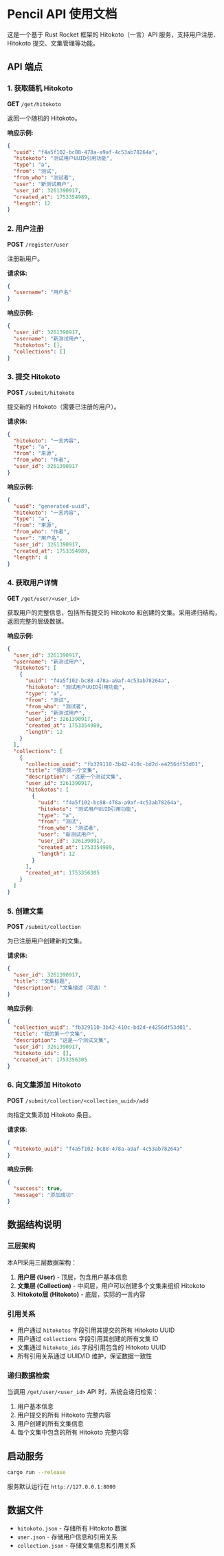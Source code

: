 # Pencil API 使用文档

这是一个基于 Rust Rocket 框架的 Hitokoto（一言）API 服务，支持用户注册、Hitokoto 提交、文集管理等功能。

## API 端点

### 1. 获取随机 Hitokoto
**GET** `/get/hitokoto`

返回一个随机的 Hitokoto。

**响应示例:**
```json
{
  "uuid": "f4a5f102-bc88-478a-a9af-4c53ab78264a",
  "hitokoto": "测试用户UUID引用功能",
  "type": "a",
  "from": "测试",
  "from_who": "测试者",
  "user": "新测试用户",
  "user_id": 3261390917,
  "created_at": 1753354989,
  "length": 12
}
```

### 2. 用户注册
**POST** `/register/user`

注册新用户。

**请求体:**
```json
{
  "username": "用户名"
}
```

**响应示例:**
```json
{
  "user_id": 3261390917,
  "username": "新测试用户",
  "hitokotos": [],
  "collections": []
}
```

### 3. 提交 Hitokoto
**POST** `/submit/hitokoto`

提交新的 Hitokoto（需要已注册的用户）。

**请求体:**
```json
{
  "hitokoto": "一言内容",
  "type": "a",
  "from": "来源",
  "from_who": "作者",
  "user_id": 3261390917
}
```

**响应示例:**
```json
{
  "uuid": "generated-uuid",
  "hitokoto": "一言内容",
  "type": "a",
  "from": "来源",
  "from_who": "作者",
  "user": "用户名",
  "user_id": 3261390917,
  "created_at": 1753354989,
  "length": 4
}
```

### 4. 获取用户详情
**GET** `/get/user/<user_id>`

获取用户的完整信息，包括所有提交的 Hitokoto 和创建的文集。采用递归结构，返回完整的层级数据。

**响应示例:**
```json
{
  "user_id": 3261390917,
  "username": "新测试用户",
  "hitokotos": [
    {
      "uuid": "f4a5f102-bc88-478a-a9af-4c53ab78264a",
      "hitokoto": "测试用户UUID引用功能",
      "type": "a",
      "from": "测试",
      "from_who": "测试者",
      "user": "新测试用户",
      "user_id": 3261390917,
      "created_at": 1753354989,
      "length": 12
    }
  ],
  "collections": [
    {
      "collection_uuid": "fb329110-3b42-410c-bd2d-e4256df53d01",
      "title": "我的第一个文集",
      "description": "这是一个测试文集",
      "user_id": 3261390917,
      "hitokotos": [
        {
          "uuid": "f4a5f102-bc88-478a-a9af-4c53ab78264a",
          "hitokoto": "测试用户UUID引用功能",
          "type": "a",
          "from": "测试",
          "from_who": "测试者",
          "user": "新测试用户",
          "user_id": 3261390917,
          "created_at": 1753354989,
          "length": 12
        }
      ],
      "created_at": 1753356305
    }
  ]
}
```

### 5. 创建文集
**POST** `/submit/collection`

为已注册用户创建新的文集。

**请求体:**
```json
{
  "user_id": 3261390917,
  "title": "文集标题",
  "description": "文集描述（可选）"
}
```

**响应示例:**
```json
{
  "collection_uuid": "fb329110-3b42-410c-bd2d-e4256df53d01",
  "title": "我的第一个文集",
  "description": "这是一个测试文集",
  "user_id": 3261390917,
  "hitokoto_ids": [],
  "created_at": 1753356305
}
```

### 6. 向文集添加 Hitokoto
**POST** `/submit/collection/<collection_uuid>/add`

向指定文集添加 Hitokoto 条目。

**请求体:**
```json
{
  "hitokoto_uuid": "f4a5f102-bc88-478a-a9af-4c53ab78264a"
}
```

**响应示例:**
```json
{
  "success": true,
  "message": "添加成功"
}
```

## 数据结构说明

### 三层架构
本API采用三层数据架构：

1. **用户层 (User)** - 顶层，包含用户基本信息
2. **文集层 (Collection)** - 中间层，用户可以创建多个文集来组织 Hitokoto
3. **Hitokoto层 (Hitokoto)** - 底层，实际的一言内容

### 引用关系
- 用户通过 `hitokotos` 字段引用其提交的所有 Hitokoto UUID
- 用户通过 `collections` 字段引用其创建的所有文集 ID
- 文集通过 `hitokoto_ids` 字段引用包含的 Hitokoto UUID
- 所有引用关系通过 UUID/ID 维护，保证数据一致性

### 递归数据检索
当调用 `/get/user/<user_id>` API 时，系统会递归检索：
1. 用户基本信息
2. 用户提交的所有 Hitokoto 完整内容
3. 用户创建的所有文集信息
4. 每个文集中包含的所有 Hitokoto 完整内容

## 启动服务

```bash
cargo run --release
```

服务默认运行在 `http://127.0.0.1:8000`

## 数据文件

- `hitokoto.json` - 存储所有 Hitokoto 数据
- `user.json` - 存储用户信息和引用关系
- `collection.json` - 存储文集信息和引用关系
